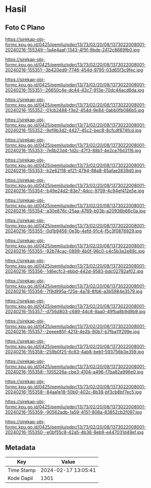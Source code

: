 # Hasil

## Foto C Plano

https://sirekap-obj-formc.kpu.go.id/0425/pemilu/pdpr/13/73/02/20/08/1373022008001-20240216-155349--1a4e4aaf-1343-4f5f-9bde-2412c8669fb0.jpg

https://sirekap-obj-formc.kpu.go.id/0425/pemilu/pdpr/13/73/02/20/08/1373022008001-20240216-155351--3b420ed9-7746-454d-9795-03d65f3c9fec.jpg

https://sirekap-obj-formc.kpu.go.id/0425/pemilu/pdpr/13/73/02/20/08/1373022008001-20240216-155351--26650c4e-dc44-43c7-913e-70dc44acd6da.jpg

https://sirekap-obj-formc.kpu.go.id/0425/pemilu/pdpr/13/73/02/20/08/1373022008001-20240216-155352--01cb2488-f3e2-454d-9e84-0abb0fb086b5.jpg

https://sirekap-obj-formc.kpu.go.id/0425/pemilu/pdpr/13/73/02/20/08/1373022008001-20240216-155352--9ef9b3d2-4427-45c2-bec8-8cfcdf874fcd.jpg

https://sirekap-obj-formc.kpu.go.id/0425/pemilu/pdpr/13/73/02/20/08/1373022008001-20240216-155353--7e8b23d4-1d2c-47f3-88b1-4e2ce76d3116.jpg

https://sirekap-obj-formc.kpu.go.id/0425/pemilu/pdpr/13/73/02/20/08/1373022008001-20240216-155353--b2e62118-ef21-4794-88a8-65afae2839d0.jpg

https://sirekap-obj-formc.kpu.go.id/0425/pemilu/pdpr/13/73/02/20/08/1373022008001-20240216-155354--b49e24d2-83e7-4dcc-9709-4c94ef412e5e.jpg

https://sirekap-obj-formc.kpu.go.id/0425/pemilu/pdpr/13/73/02/20/08/1373022008001-20240216-155354--a30e876c-25aa-4769-b03b-a20936b66c0a.jpg

https://sirekap-obj-formc.kpu.go.id/0425/pemilu/pdpr/13/73/02/20/08/1373022008001-20240216-155355--0d1b9456-0e3b-4efd-91c4-f5c3f0876929.jpg

https://sirekap-obj-formc.kpu.go.id/0425/pemilu/pdpr/13/73/02/20/08/1373022008001-20240216-155355--92b74cac-0899-4b0f-96c0-c4c5b3e2e89c.jpg

https://sirekap-obj-formc.kpu.go.id/0425/pemilu/pdpr/13/73/02/20/08/1373022008001-20240216-155356--1d6ecfc3-ebbd-442d-9583-bdc02782af02.jpg

https://sirekap-obj-formc.kpu.go.id/0425/pemilu/pdpr/13/73/02/20/08/1373022008001-20240216-155356--7f9d995a-f25e-4a78-8fb6-a3b5984e3579.jpg

https://sirekap-obj-formc.kpu.go.id/0425/pemilu/pdpr/13/73/02/20/08/1373022008001-20240216-155357--d756d803-c689-44c8-8aa0-49fba8b9d9b9.jpg

https://sirekap-obj-formc.kpu.go.id/0425/pemilu/pdpr/13/73/02/20/08/1373022008001-20240216-155357--2eeee85f-4213-4e2b-90b7-b7fba11f299e.jpg

https://sirekap-obj-formc.kpu.go.id/0425/pemilu/pdpr/13/73/02/20/08/1373022008001-20240216-155358--259b0f25-6c83-4ab8-beb1-593756b3e359.jpg

https://sirekap-obj-formc.kpu.go.id/0425/pemilu/pdpr/13/73/02/20/08/1373022008001-20240216-155358--1055226a-cbe3-4104-a496-f7ba82a996e0.jpg

https://sirekap-obj-formc.kpu.go.id/0425/pemilu/pdpr/13/73/02/20/08/1373022008001-20240216-155358--84aa1e18-50b0-402c-8b38-bf3cb8bf7ec5.jpg

https://sirekap-obj-formc.kpu.go.id/0425/pemilu/pdpr/13/73/02/20/08/1373022008001-20240216-155359--90562adb-1a59-4151-808a-83852cb2f097.jpg

https://sirekap-obj-formc.kpu.go.id/0425/pemilu/pdpr/13/73/02/20/08/1373022008001-20240216-155350--e0bf55c8-42a5-4b36-8eb9-e447031d49ef.jpg


## Metadata

| Key        | Value               |
| ---------- | ------------------- |
| Time Stamp | 2024-02-17 13:05:41 |
| Kode Dapil | 1301                |




